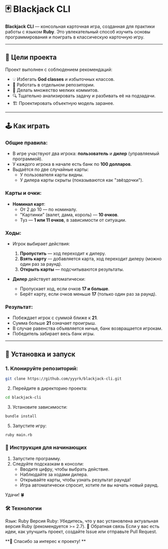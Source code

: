 # 🃏 Blackjack CLI

**Blackjack CLI** — консольная карточная игра, созданная для практики работы с языком **Ruby**. Это увлекательный способ изучить основы программирования и поиграть в классическую карточную игру.

---

## 🎯 Цели проекта

Проект выполнен с соблюдением рекомендаций:  
- 💡 Избегать **God classes** и избыточных классов.  
- 📁 Работать в отдельном репозитории.  
- 📝 Делать множество мелких коммитов.  
- 🔍 Тщательно анализировать задачу и разбивать её на подзадачи.  
- 🏗️ Проектировать объектную модель заранее.  

---

## 🕹️ Как играть

### Общие правила:
- В игре участвуют два игрока: **пользователь** и **дилер** (управляемый программой).  
- У каждого игрока в начале есть банк по **100 долларов**.  
- Выдаётся по две случайные карты:  
  - У пользователя карты видны.  
  - У дилера карты скрыты (показываются как "звёздочки").  

### Карты и очки:
- **Номинал карт**:
  - От 2 до 10 — по номиналу.
  - "Картинки" (валет, дама, король) — **10 очков**.
  - Туз — **1 или 11 очков**, в зависимости от ситуации.  

### Ходы:
- Игрок выбирает действия:
  1. **Пропустить** — ход переходит к дилеру.
  2. **Взять карту** — добавляется карта, ход переходит дилеру (можно один раз за раунд).  
  3. **Открыть карты** — подсчитываются результаты.

- **Дилер** действует автоматически:
  - Пропускает ход, если очков **17 и больше**.  
  - Берёт карту, если очков меньше **17** (только один раз за раунд).  

### Результат:
- Побеждает игрок с суммой ближе к **21**.
- Сумма больше **21** означает проигрыш.  
- В случае равенства объявляется ничья, банк возвращается игрокам.  
- Победитель забирает весь банк игры.

---

## 🚀 Установка и запуск

### 1. Клонируйте репозиторий:

```bash
git clone https://github.com/yyyrk/blackjack-cli.git
```

2. Перейдите в директорию проекта:

```bash
cd blackjack-cli
```

3. Установите зависимости:

```bash
bundle install
```

5. Запустите игру:

```bash
ruby main.rb
```

### 👶 Инструкция для начинающих
1. Запустите программу.
2. Следуйте подсказкам в консоли:
   - Вводите цифру, чтобы выбрать действие.
   - Наблюдайте за ходами дилера.
   - Открывайте карты, чтобы узнать результат раунда!
   - Игра автоматически спросит, хотите ли вы начать новый раунд.

Удачи! 🍀

### 🛠️ Технологии
Язык: Ruby
Версия Ruby: Убедитесь, что у вас установлена актуальная версия Ruby (рекомендуется >= 2.7).
💬 Обратная связь
Если у вас есть идеи, как улучшить проект, создайте Issue или отправьте Pull Request.

**🎉 Спасибо за интерес к проекту!
**
